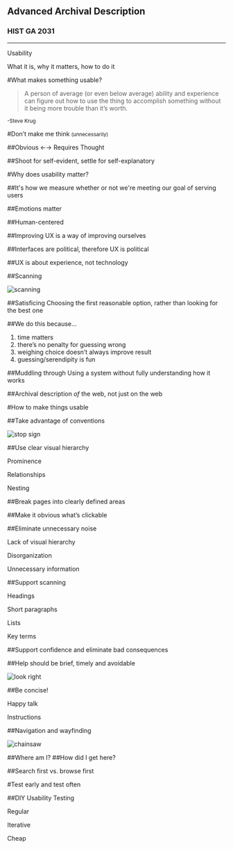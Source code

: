 ## Advanced Archival Description

### HIST GA 2031

* * *

Usability

What it is, why it matters, how to do it



#What makes something usable?



>A person of average (or even below average) ability and experience can figure out how to use the thing to accomplish something without it being more trouble than it&rsquo;s worth.

<small>-Steve Krug</small>



#Don&rsquo;t make me think <small>(unnecessarily)</small>



##Obvious &larr;&rarr; Requires Thought



##Shoot for self-evident, settle for self-explanatory



#Why does usability matter?



##It's how we measure whether or not we're meeting our goal of serving users



##Emotions matter



##Human-centered



##Improving UX is a way of improving ourselves



##Interfaces are political, therefore UX is political



##UX is about experience, not technology



##Scanning



![scanning](lectures/img/larson.jpg)



##Satisficing
Choosing the first reasonable option, rather than looking for the best one



##We do this because...
1. time matters
2. there&rsquo;s no penalty for guessing wrong
3. weighing choice doesn&rsquo;t always improve result
4. guessing/serendipity is fun



##Muddling through
Using a system without fully understanding how it works



##Archival description *of* the web, not just on the web



#How to make things usable



##Take advantage of conventions



![stop sign](lectures/img/stop-sign.png)



##Use clear visual hierarchy

Prominence

Relationships

Nesting



##Break pages into clearly defined areas



##Make it obvious what&rsquo;s clickable



##Eliminate unnecessary noise

Lack of visual hierarchy

Disorganization

Unnecessary information



##Support scanning

Headings

Short paragraphs

Lists

Key terms



##Support confidence and eliminate bad consequences



##Help should be brief, timely and avoidable



![look right](lectures/img/look-right.jpg)



##Be concise!

Happy talk

Instructions



##Navigation and wayfinding



![chainsaw](lectures/img/chainsaw.jpg)



##Where am I?
##How did I get here?



##Search first vs. browse first



#Test early and test often



##DIY Usability Testing

Regular

Iterative

Cheap
